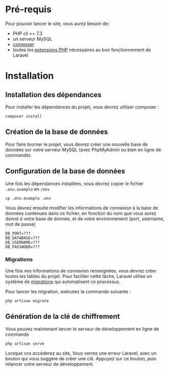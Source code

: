 # Pré-requis

Pour pouvoir lancer le site, vous aurez besoin de:

-   PHP cli >= 7.3
-   un serveur MySQL
-   [composer](https://getcomposer.org/download/)
-   toutes les [extensions PHP](https://laravel.com/docs/8.x/deployment#server-requirements) nécessaires au bon fonctionnement de Laravel

# Installation

## Installation des dépendances

Pour installer les dépendances du projet, vous devrez utiliser composer :

```
composer install
```

## Création de la base de données

Pour faire tourner le projet, vous devrez créer une nouvelle base de données sur
votre serveur MySQL (avec PhpMyAdmin ou bien en ligne de commande).

## Configuration de la base de données

Une fois les dépendances installées, vous devrez copier le fichier
`.env.example` en `/env`

```
cp .env.example .env
```

Vous devrez ensuite modifier les informations de connexion à la base de données
contenues dans ce fichier, en fonction du nom que vous aurez donné à votre base
de donnée, et de votre environnement (port, username, mot de passe)

```
DB_PORT=???
DB_DATABASE=???
DB_USERNAME=???
DB_PASSWORD=???
```

### Migrations

Une fois vos informations de connexion renseignées, vous devrez créer toutes les
tables du projet. Pour faciliter cette tâche, Laravel utilise un système de
[migrations](https://laravel.com/docs/8.x/migrations) qui automatisent ce
processus.

Pour lancer les migration, exécutez la commande suivante :

```
php artisan migrate
```

## Génération de la clé de chiffrement

Vous pouvez maintenant lancer le serveur de développement en ligne de commande

```
php artisan serve
```

Lorsque vos accéderez au site, Vous verrez une erreur Laravel, avec un bouton
qui vous suggère de créer une clé. Appuyez sur ce bouton, puis relancer votre
serveur de développement.
